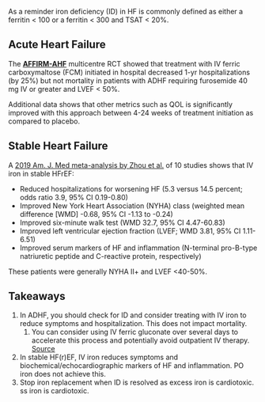 As a reminder iron deficiency (ID) in HF is commonly defined as either a ferritin < 100 or a ferritin < 300 and TSAT < 20%.

## Acute Heart Failure
The [**AFFIRM-AHF**](https://www.acc.org/latest-in-cardiology/articles/2021/03/03/17/59/affirming-what-we-know-about-iv-iron-in-patients-with-acute-heart-failure) multicentre RCT showed that treatment with IV ferric carboxymaltose (FCM) initiated in hospital decreased 1-yr hospitalizations (by 25%) but not mortality in patients with ADHF requiring furosemide 40 mg IV or greater and LVEF < 50%.

Additional data shows that other metrics such as QOL is significantly improved with this approach between 4-24 weeks of treatment initiation as compared to placebo.

## Stable Heart Failure
A [2019 Am. J. Med meta-analysis by Zhou et al.](https://doi.org/10.1016/j.amjmed.2019.02.018) of 10 studies shows that IV iron in stable HFrEF:
   
-   Reduced hospitalizations for worsening HF (5.3 versus 14.5 percent; odds ratio 3.9, 95% CI 0.19-0.80)
-   Improved New York Heart Association (NYHA) class (weighted mean difference [WMD] -0.68, 95% CI -1.13 to -0.24)
-   Improved six-minute walk test (WMD 32.7, 95% CI 4.47-60.83)
-   Improved left ventricular ejection fraction (LVEF; WMD 3.81, 95% CI 1.11-6.51)
-   Improved serum markers of HF and inflammation (N-terminal pro-B-type natriuretic peptide and C-reactive protein, respectively)

These patients were generally NYHA II+ and LVEF <40-50%.

## Takeaways
1. In ADHF, you should check for ID and consider treating with IV iron to reduce symptoms and hospitalization. This does not impact mortality. 
    1. You can consider using IV ferric gluconate over several days to accelerate this process and potentially avoid outpatient IV therapy. [Source](https://accpjournals.onlinelibrary.wiley.com/doi/abs/10.1002/phar.1525)
2. In stable HF(r)EF, IV iron reduces symptoms and biochemical/echocardiographic markers of HF and inflammation. PO iron does not achieve this.
3. Stop iron replacement when ID is resolved as excess iron is cardiotoxic. ss iron is cardiotoxic. 